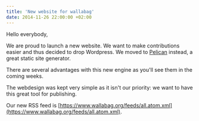 ```yaml
---
title: 'New website for wallabag'
date: 2014-11-26 22:00:00 +02:00
---
```


Hello everybody, 

We are proud to launch a new website. We want to make contributions easier and thus decided to drop Wordpress. We moved to [Pelican](http://blog.getpelican.com/) instead, a great static site generator.

There are several advantages with this new engine as you'll see them in the coming weeks.

The webdesign was kept very simple as it isn't our priority: we want to have this great tool for publishing.

Our new RSS feed is [https://www.wallabag.org/feeds/all.atom.xml](https://www.wallabag.org/feeds/all.atom.xml).